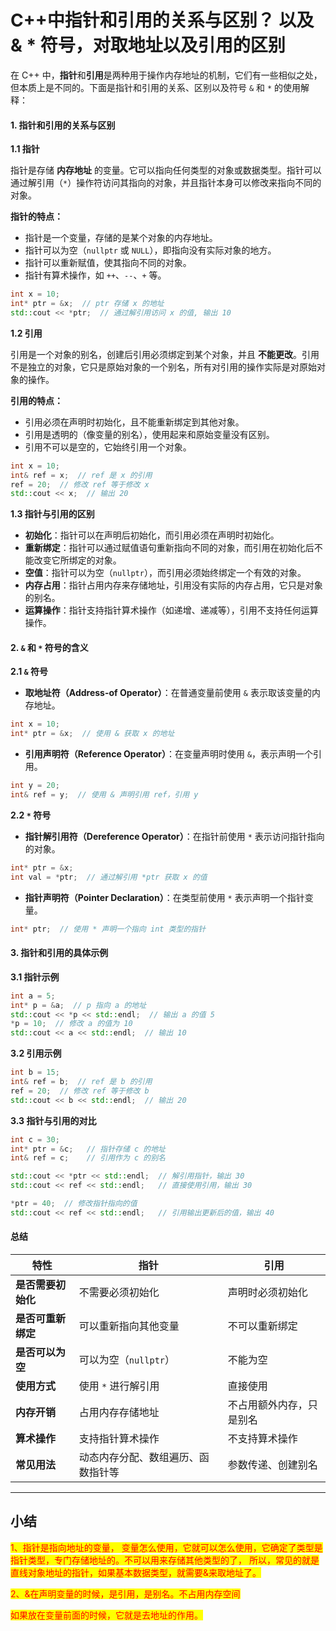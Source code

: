 # C++中指针和引用的关系与区别？ 以及& \* 符号，对取地址以及引用的区别

在 C++ 中，**指针**和**引用**是两种用于操作内存地址的机制，它们有一些相似之处，但本质上是不同的。下面是指针和引用的关系、区别以及符号 `&` 和 `*` 的使用解释：

#### 1. 指针和引用的关系与区别

**1.1 指针**

指针是存储 **内存地址** 的变量。它可以指向任何类型的对象或数据类型。指针可以通过解引用（`*`）操作符访问其指向的对象，并且指针本身可以修改来指向不同的对象。

**指针的特点：**

* 指针是一个变量，存储的是某个对象的内存地址。
* 指针可以为空（`nullptr` 或 `NULL`），即指向没有实际对象的地方。
* 指针可以重新赋值，使其指向不同的对象。
* 指针有算术操作，如 `++`、`--`、`+` 等。

```cpp
int x = 10;
int* ptr = &x;  // ptr 存储 x 的地址
std::cout << *ptr;  // 通过解引用访问 x 的值, 输出 10
```

**1.2 引用**

引用是一个对象的别名，创建后引用必须绑定到某个对象，并且 **不能更改**。引用不是独立的对象，它只是原始对象的一个别名，所有对引用的操作实际是对原始对象的操作。

**引用的特点：**

* 引用必须在声明时初始化，且不能重新绑定到其他对象。
* 引用是透明的（像变量的别名），使用起来和原始变量没有区别。
* 引用不可以是空的，它始终引用一个对象。

```cpp
int x = 10;
int& ref = x;  // ref 是 x 的引用
ref = 20;  // 修改 ref 等于修改 x
std::cout << x;  // 输出 20
```

**1.3 指针与引用的区别**

* **初始化**：指针可以在声明后初始化，而引用必须在声明时初始化。
* **重新绑定**：指针可以通过赋值语句重新指向不同的对象，而引用在初始化后不能改变它所绑定的对象。
* **空值**：指针可以为空（`nullptr`），而引用必须始终绑定一个有效的对象。
* **内存占用**：指针占用内存来存储地址，引用没有实际的内存占用，它只是对象的别名。
* **运算操作**：指针支持指针算术操作（如递增、递减等），引用不支持任何运算操作。

#### 2. `&` 和 `*` 符号的含义

**2.1 `&` 符号**

* **取地址符（Address-of Operator）**：在普通变量前使用 `&` 表示取该变量的内存地址。

```cpp
int x = 10;
int* ptr = &x;  // 使用 & 获取 x 的地址
```

* **引用声明符（Reference Operator）**：在变量声明时使用 `&`，表示声明一个引用。

```cpp
int y = 20;
int& ref = y;  // 使用 & 声明引用 ref，引用 y
```

**2.2 `*` 符号**

* **指针解引用符（Dereference Operator）**：在指针前使用 `*` 表示访问指针指向的对象。

```cpp
int* ptr = &x;
int val = *ptr;  // 通过解引用 *ptr 获取 x 的值
```

* **指针声明符（Pointer Declaration）**：在类型前使用 `*` 表示声明一个指针变量。

```cpp
int* ptr;  // 使用 * 声明一个指向 int 类型的指针
```

#### 3. 指针和引用的具体示例

**3.1 指针示例**

```cpp
int a = 5;
int* p = &a;  // p 指向 a 的地址
std::cout << *p << std::endl;  // 输出 a 的值 5
*p = 10;  // 修改 a 的值为 10
std::cout << a << std::endl;  // 输出 10
```

**3.2 引用示例**

```cpp
int b = 15;
int& ref = b;  // ref 是 b 的引用
ref = 20;  // 修改 ref 等于修改 b
std::cout << b << std::endl;  // 输出 20
```

**3.3 指针与引用的对比**

```cpp
int c = 30;
int* ptr = &c;   // 指针存储 c 的地址
int& ref = c;    // 引用作为 c 的别名

std::cout << *ptr << std::endl;  // 解引用指针，输出 30
std::cout << ref << std::endl;   // 直接使用引用，输出 30

*ptr = 40;  // 修改指针指向的值
std::cout << ref << std::endl;   // 引用输出更新后的值，输出 40
```

#### 总结

| 特性          | 指针                | 引用           |
| ----------- | ----------------- | ------------ |
| **是否需要初始化** | 不需要必须初始化          | 声明时必须初始化     |
| **是否可重新绑定** | 可以重新指向其他变量        | 不可以重新绑定      |
| **是否可以为空**  | 可以为空（`nullptr`）   | 不能为空         |
| **使用方式**    | 使用 `*` 进行解引用      | 直接使用         |
| **内存开销**    | 占用内存存储地址          | 不占用额外内存，只是别名 |
| **算术操作**    | 支持指针算术操作          | 不支持算术操作      |
| **常见用法**    | 动态内存分配、数组遍历、函数指针等 | 参数传递、创建别名    |



***

## 小结

<mark style="color:red;">1、指针是指向地址的变量， 变量怎么使用，它就可以怎么使用，它确定了类型是指针类型，专门存储地址的。不可以用来存储其他类型的了， 所以，常见的就是直线对象地址的指针，如果基本数据类型，就需要&来取地址了。</mark>

<mark style="color:red;">2、&在声明变量的时候，是引用，是别名。不占用内存空间</mark>

&#x20;   <mark style="color:red;">如果放在变量前面的时候，它就是去地址的作用。</mark>







